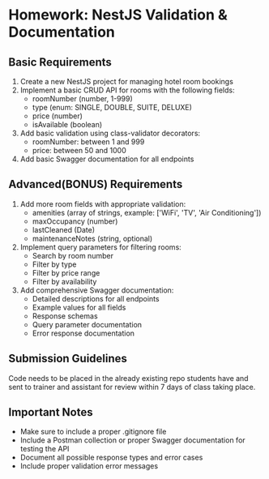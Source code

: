 # Homework: NestJS Validation & Documentation

## Basic Requirements

1. Create a new NestJS project for managing hotel room bookings
2. Implement a basic CRUD API for rooms with the following fields:
   - roomNumber (number, 1-999)
   - type (enum: SINGLE, DOUBLE, SUITE, DELUXE)
   - price (number)
   - isAvailable (boolean)
3. Add basic validation using class-validator decorators:
   - roomNumber: between 1 and 999
   - price: between 50 and 1000
4. Add basic Swagger documentation for all endpoints

## Advanced(BONUS) Requirements

1. Add more room fields with appropriate validation:
   - amenities (array of strings, example: ['WiFi', 'TV', 'Air Conditioning'])
   - maxOccupancy (number)
   - lastCleaned (Date)
   - maintenanceNotes (string, optional)
2. Implement query parameters for filtering rooms:
   - Search by room number
   - Filter by type
   - Filter by price range
   - Filter by availability
4. Add comprehensive Swagger documentation:
   - Detailed descriptions for all endpoints
   - Example values for all fields
   - Response schemas
   - Query parameter documentation
   - Error response documentation

## Submission Guidelines

Code needs to be placed in the already existing repo students have and sent to trainer and assistant for review within 7 days of class taking place.

## Important Notes

- Make sure to include a proper .gitignore file
- Include a Postman collection or proper Swagger documentation for testing the API
- Document all possible response types and error cases
- Include proper validation error messages